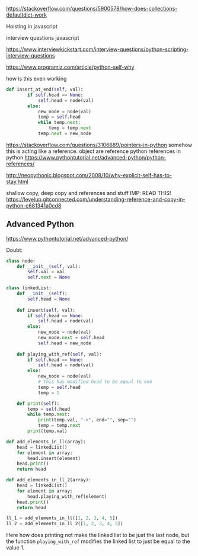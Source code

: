 https://stackoverflow.com/questions/5900578/how-does-collections-defaultdict-work

Hoisting in javascript

interview questions javascript

https://www.interviewkickstart.com/interview-questions/python-scripting-interview-questions

https://www.programiz.com/article/python-self-why

how is this even working
```python
def insert_at_end(self, val):
        if self.head == None:
            self.head = node(val)
        else:
            new_node = node(val)
            temp = self.head
            while temp.next:
                temp = temp.next
            temp.next = new_node
```
https://stackoverflow.com/questions/3106689/pointers-in-python
somehow this is acting like a reference.
object are reference python
references in python
https://www.pythontutorial.net/advanced-python/python-references/


http://neopythonic.blogspot.com/2008/10/why-explicit-self-has-to-stay.html


shallow copy, deep copy and references and stuff
IMP: READ THIS!
https://levelup.gitconnected.com/understanding-reference-and-copy-in-python-c681341a0cd8

## Advanced Python
https://www.pythontutorial.net/advanced-python/

Doubt:

```python
class node:
    def __init__(self, val):
        self.val = val
        self.next = None

class linkedList:
    def __init__(self):
        self.head = None
    
    def insert(self, val):
        if self.head == None:
            self.head = node(val)
        else:
            new_node = node(val)
            new_node.next = self.head
            self.head = new_node
    
    def playing_with_ref(self, val):
        if self.head == None:
            self.head = node(val)
        else:
            new_node = node(val)
            # this has modified head to be equal to one
            temp = self.head
            temp = 1

    def print(self):
        temp = self.head
        while temp.next:
            print(temp.val, "->", end="", sep="")
            temp = temp.next
        print(temp.val)

def add_elements_in_ll(array):
    head = linkedList()
    for element in array:
        head.insert(element)
    head.print()
    return head

def add_elements_in_ll_2(array):
    head = linkedList()
    for element in array:
        head.playing_with_ref(element)
    head.print()
    return head

ll_1 = add_elements_in_ll([1, 2, 3, 4, 5])
ll_2 = add_elements_in_ll_2([1, 2, 3, 4, 5])
```

Here how does printing not make the linked list to be just the last node, but the function `playing_with_ref` modifies the linked list to just be equal to the value 1.